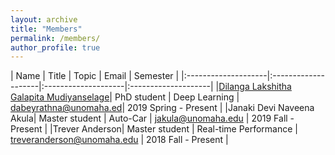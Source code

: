 ```yaml
---
layout: archive
title: "Members"
permalink: /members/
author_profile: true
---
```


|         Name        |     Title           |       Topic         |   Email             | Semester             |
|:--------------------|:--------------------|:--------------------|:--------------------| 
|[Dilanga Lakshitha Galapita Mudiyanselage](https://dabeyrathna.github.io/)| PhD student | Deep Learning | dabeyrathna@unomaha.ed| 2019 Spring - Present |
|Janaki Devi Naveena Akula| Master student | Auto-Car |  jakula@unomaha.edu | 2019 Fall - Present |
|Trever Anderson| Master student | Real-time Performance |  treveranderson@unomaha.edu | 2018 Fall - Present |
